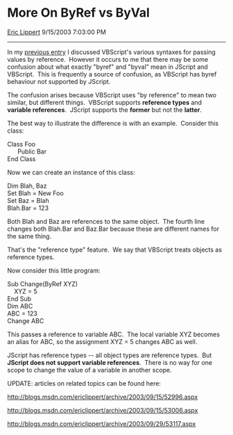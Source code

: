 <div id="page">

# More On ByRef vs ByVal

[Eric Lippert](https://social.msdn.microsoft.com/profile/Eric%20Lippert) 9/15/2003 7:03:00 PM

-----

<div id="content">

<div>

<span>In my [previous entry](http://blogs.msdn.com/ericlippert/archive/2003/09/15/52996.aspx "http://blogs.msdn.com/ericlippert/archive/2003/09/15/52996.aspx") I discussed VBScript's various syntaxes for passing values by reference.  However it occurs to me that there may be some confusion about what exactly "byref" and "byval" mean in JScript and VBScript.  This is frequently a source of confusion, as VBScript has byref behaviour not supported by JScript. </span>

<span></span>

<span>The confusion arises because VBScript uses "by reference" to mean two similar, but different things.  VBScript supports **<span>reference types</span>** and **<span>variable references</span>**.  JScript supports the **<span>former</span>** but not the **<span>latter</span>**. </span>

<span></span>

<span>The best way to illustrate the difference is with an example.  Consider this class: </span>

<span></span>

<span>Class Foo   
</span><span>      Public Bar  
</span><span>End Class </span>

<span></span>

<span>Now we can create an instance of this class: </span>

<span></span>

<span>Dim Blah, Baz  
</span><span>Set Blah = New Foo  
</span><span>Set Baz = Blah  
</span><span>Blah.Bar = 123 </span>

<span></span>

<span>Both </span><span>Blah</span><span> and </span><span>Baz</span><span> are references to the same object.  The fourth line changes both </span><span>Blah.Bar</span><span> and </span><span>Baz.Bar</span><span> because these are different names for the same thing. </span>

<span></span>

<span>That's the "reference type" feature.  We say that VBScript treats objects as reference types. </span>

<span></span>

<span>Now consider this little program: </span>

<span></span>

<span>Sub Change(ByRef XYZ)   
</span><span>    XYZ = 5  
</span><span>End Sub  
</span><span>Dim ABC  
</span><span>ABC = 123  
</span><span>Change ABC </span>

<span></span>

<span>This passes a reference to variable </span><span>ABC</span><span>.  The local variable </span><span>XYZ</span><span> becomes an alias for </span><span>ABC</span><span>, so the assignment </span><span>XYZ = 5</span><span> changes </span><span>ABC</span><span> as well. </span>

<span></span>

<span>JScript has reference types -- all object types are reference types.  But **<span>JScript does not support variable references</span>**.  There is no way for one scope to change the value of a variable in another scope. </span>

<span></span><span>UPDATE: articles on related topics can be found here:</span>

<span></span><span><http://blogs.msdn.com/ericlippert/archive/2003/09/15/52996.aspx>  
  
<http://blogs.msdn.com/ericlippert/archive/2003/09/15/53006.aspx>  
  
<http://blogs.msdn.com/ericlippert/archive/2003/09/29/53117.aspx> </span>

<span></span>

</div>

</div>

</div>


